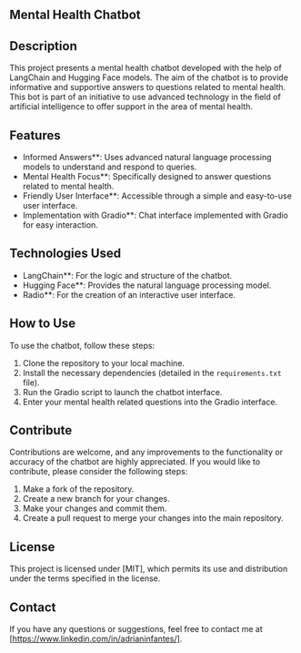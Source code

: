 ## Mental Health Chatbot

## Description
This project presents a mental health chatbot developed with the help of LangChain and Hugging Face models. The aim of the chatbot is to provide informative and supportive answers to questions related to mental health. This bot is part of an initiative to use advanced technology in the field of artificial intelligence to offer support in the area of mental health.

## Features
- Informed Answers**: Uses advanced natural language processing models to understand and respond to queries.
- Mental Health Focus**: Specifically designed to answer questions related to mental health.
- Friendly User Interface**: Accessible through a simple and easy-to-use user interface.
- Implementation with Gradio**: Chat interface implemented with Gradio for easy interaction.

## Technologies Used
- LangChain**: For the logic and structure of the chatbot.
- Hugging Face**: Provides the natural language processing model.
- Radio**: For the creation of an interactive user interface.

## How to Use
To use the chatbot, follow these steps:
1. Clone the repository to your local machine.
2. Install the necessary dependencies (detailed in the `requirements.txt` file).
3. Run the Gradio script to launch the chatbot interface.
4. Enter your mental health related questions into the Gradio interface.

## Contribute
Contributions are welcome, and any improvements to the functionality or accuracy of the chatbot are highly appreciated. If you would like to contribute, please consider the following steps:
1. Make a fork of the repository.
2. Create a new branch for your changes.
3. Make your changes and commit them.
4. Create a pull request to merge your changes into the main repository.

## License
This project is licensed under [MIT], which permits its use and distribution under the terms specified in the license.

## Contact
If you have any questions or suggestions, feel free to contact me at [https://www.linkedin.com/in/adrianinfantes/].